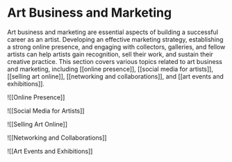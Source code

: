 # Art Business and Marketing

Art business and marketing are essential aspects of building a successful career as an artist. Developing an effective marketing strategy, establishing a strong online presence, and engaging with collectors, galleries, and fellow artists can help artists gain recognition, sell their work, and sustain their creative practice. This section covers various topics related to art business and marketing, including [[online presence]], [[social media for artists]], [[selling art online]], [[networking and collaborations]], and [[art events and exhibitions]].

![[Online Presence]]

![[Social Media for Artists]]

![[Selling Art Online]]

![[Networking and Collaborations]]

![[Art Events and Exhibitions]]
